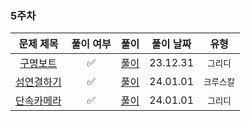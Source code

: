 ### 5주차

|                                  문제 제목                                   |  풀이 여부  |         풀이         |  풀이 날짜   |   유형   | 
|:------------------------------------------------------------------------:|:-------:|:------------------:|:--------:|:------:|
| [구명보트](https://school.programmers.co.kr/learn/courses/30/lessons/42885)  |✅| [풀이](./구명보트.java)  | 23.12.31 | `그리디`  |
| [섬연결하기](https://school.programmers.co.kr/learn/courses/30/lessons/42861) |✅| [풀이](./섬연결하기.java) | 24.01.01 | `크루스칼` |
| [단속카메라](https://school.programmers.co.kr/learn/courses/30/lessons/42884) |✅| [풀이](./단속카메라.java) | 24.01.01 | `그리디`  |
